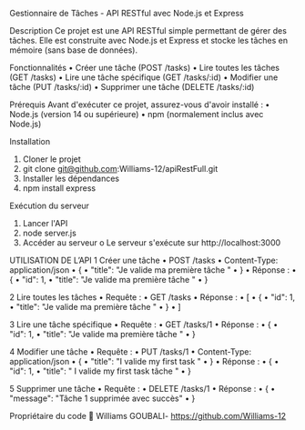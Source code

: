 Gestionnaire de Tâches - API RESTful avec Node.js et Express

Description
Ce projet est une API RESTful simple permettant de gérer des tâches. Elle est construite avec Node.js et Express et stocke les tâches en mémoire (sans base de données).

Fonctionnalités
•	Créer une tâche (POST /tasks)
•	Lire toutes les tâches (GET /tasks)
•	Lire une tâche spécifique (GET /tasks/:id)
•	Modifier une tâche (PUT /tasks/:id)
•	Supprimer une tâche (DELETE /tasks/:id)

Prérequis
Avant d'exécuter ce projet, assurez-vous d'avoir installé :
•	Node.js (version 14 ou supérieure)
•	npm (normalement inclus avec Node.js)

Installation
1.	Cloner le projet
2.	git clone git@github.com:Williams-12/apiRestFull.git
3.	Installer les dépendances
4.	npm install express
   
Exécution du serveur
1.	Lancer l'API
2.	node server.js
3.	Accéder au serveur
o	Le serveur s'exécute sur http://localhost:3000





UTILISATION DE L’API
1 Créer une tâche
•	POST /tasks
•	Content-Type: application/json
•	{
•	  "title": "Je valide ma première tâche "
•	}
•	Réponse : 
•	{
•	  "id": 1,
•	  "title": "Je valide ma première tâche "
•	}

2 Lire toutes les tâches
•	Requête : 
•	GET /tasks
•	Réponse : 
•	[
•	  {
•	    "id": 1,
•	    "title": "Je valide ma première tâche "
•	  }
•	]

 3 Lire une tâche spécifique
•	Requête : 
•	GET /tasks/1
•	Réponse : 
•	{
•	  "id": 1,
•	  "title": "Je valide ma première tâche "
•	}

4 Modifier une tâche
•	Requête : 
•	PUT /tasks/1
•	Content-Type: application/json
•	{
•	  "title": "I valide my first task "
•	}
•	Réponse : 
•	{
•	  "id": 1,
•	  "title": " I valide my first task tâche "
•	}

5 Supprimer une tâche
•	Requête : 
•	DELETE /tasks/1
•	Réponse : 
•	{
•	  "message": "Tâche 1  supprimée avec succès"
•	}


Propriétaire du code
📌 Williams GOUBALI- https://github.com/Williams-12





	

